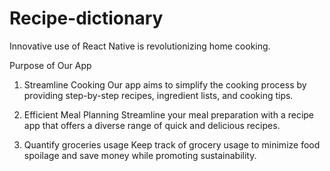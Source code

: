 # Recipe-dictionary
Innovative use of React Native is revolutionizing home cooking.

Purpose of Our App
1. Streamline Cooking
   Our app aims to simplify the cooking process by providing step-by-step recipes, ingredient lists, and cooking tips.

2. Efficient Meal Planning
   Streamline your meal preparation with a recipe app that offers a diverse range of quick and delicious recipes.

3. Quantify groceries usage
   Keep track of grocery usage to minimize food spoilage and save money while promoting sustainability.

